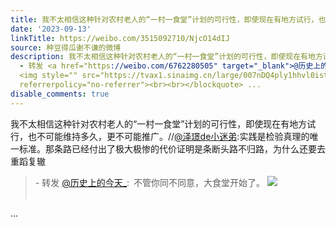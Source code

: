 ```yaml
---
title: 我不太相信这种针对农村老人的“一村一食堂”计划的可行性，即使现在有地方试行，也不可能维持多久，更不可能推广。//@泽璟de小迷弟:实践是检验真理的唯一标准。...
date: '2023-09-13'
linkTitle: https://weibo.com/3515092710/NjcO14dIJ
source: 种豆得瓜谢不谦的微博
description: 我不太相信这种针对农村老人的“一村一食堂”计划的可行性，即使现在有地方试行，也不可能维持多久，更不可能推广。//<a href="https://weibo.com/n/%E6%B3%BD%E7%92%9Fde%E5%B0%8F%E8%BF%B7%E5%BC%9F">@泽璟de小迷弟</a>:实践是检验真理的唯一标准。那条路已经付出了极大极惨的代价证明是条断头路不归路，为什么还要去重蹈复辙<br><blockquote>
  - 转发 <a href="https://weibo.com/6762280505" target="_blank">@历史上的今天_</a>: 不管你同不同意，大食堂开始了。
  <img style="" src="https://tvax1.sinaimg.cn/large/007nDQ4ply1hhvl0istgpj30u01srwm6.jpg"
  referrerpolicy="no-referrer"><br><br></blockquote> ...
disable_comments: true
---
```

我不太相信这种针对农村老人的“一村一食堂”计划的可行性，即使现在有地方试行，也不可能维持多久，更不可能推广。//<a href="https://weibo.com/n/%E6%B3%BD%E7%92%9Fde%E5%B0%8F%E8%BF%B7%E5%BC%9F">@泽璟de小迷弟</a>:实践是检验真理的唯一标准。那条路已经付出了极大极惨的代价证明是条断头路不归路，为什么还要去重蹈复辙<br><blockquote> - 转发 <a href="https://weibo.com/6762280505" target="_blank">@历史上的今天_</a>: 不管你同不同意，大食堂开始了。 <img style="" src="https://tvax1.sinaimg.cn/large/007nDQ4ply1hhvl0istgpj30u01srwm6.jpg" referrerpolicy="no-referrer"><br><br></blockquote> ...